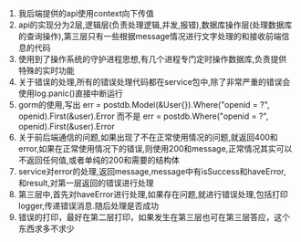 1. 我后端提供的api使用context向下传值
2. api的实现分为2层,逻辑层(负责处理逻辑,并发,报错),数据库操作层(处理数据库的查询操作),第三层只有一些根据message情况进行文字处理的和接收前端信息的代码
3. 使用到了操作系统的守护进程思想,有几个进程专门定时操作数据库,负责提供特殊的实时功能
4. 关于错误的处理,所有的错误处理代码都在service包中,除了非常严重的错误会使用log.panic()直接中断运行
5. gorm的使用,写出	err = postdb.Model(&User{}).Where("openid = ?", openid).First(&user).Error
而不是	err = postdb.Where("openid = ?", openid).First(&user).Error
6. 关于前后端通信的问题,如果出现了不在正常使用情况的问题,就返回400和error,如果在正常使用情况下的错误,则使用200和message,正常情况其实可以不返回任何值,或者单纯的200和需要的结构体
7. service对error的处理,返回message,message中有isSuccess和haveError,和result,对第一层返回的错误进行处理
8. 第三层中,首先对haveError进行处理,如果存在问题,就进行错误处理,包括打印logger,传递错误消息.随后处理是否成功
9. 错误的打印，最好在第二层打印，如果发生在第三层也可在第三层答应，这个东西求多不求少